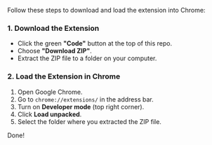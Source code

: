 Follow these steps to download and load the extension into Chrome:

### 1. Download the Extension

- Click the green **"Code"** button at the top of this repo.
- Choose **"Download ZIP"**.
- Extract the ZIP file to a folder on your computer.

### 2. Load the Extension in Chrome

1. Open Google Chrome.
2. Go to `chrome://extensions/` in the address bar.
3. Turn on **Developer mode** (top right corner).
4. Click **Load unpacked**.
5. Select the folder where you extracted the ZIP file.

Done!
